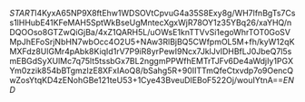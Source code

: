 $START$l4KyxA65NP9X8ftEhw1WDSOVtCpvuG4a35S8Exy8g/WH7lfnBgTs7Css1lHHubE41KFeMAH5SptWkBseUgMntecXgxWjR78OY1z35YBq26/xaYHQ/nDQOOso8GTZwQiGjBa/4xZ1QARH5L/uOWsE1knTTVvSi1egoWhrTOT0GoSVMpJhEFoSrjNbHN7wbOcc4O2U5+NAw3RlBjBQ5CWfpmOL5M+fh/kyW12qKMXFdz8UlGMr4pAbk8KiqId1rV7P9iR8yrPewI9Ncx7JklJvIDHBfLJ0JbeQ7l5smEBGdSyXUlMc7q75lt5tssbGx7BL2nggmPPWfhEMTrTJFv6De4aWdjIy1PGXYm0zzik854bBTgmzlzE8XFxIAoQ8/bSahg5R+90IITTmQfeCtxvdp7o9OencQwZosYtqKD4zENohGBe121teU53+1Cye43BveuDIEBoF522Oj/wouIYtnA==$END$